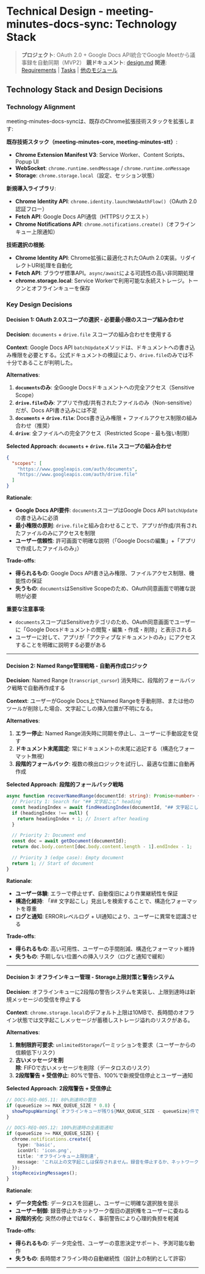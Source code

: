 # Technical Design - meeting-minutes-docs-sync: Technology Stack

> **プロジェクト**: OAuth 2.0 + Google Docs API統合でGoogle Meetから議事録を自動同期（MVP2）
> **親ドキュメント**: [design.md](../design.md)
> **関連**: [Requirements](../requirements.md) | [Tasks](../tasks.md) | [他のモジュール](README.md)

## Technology Stack and Design Decisions

### Technology Alignment

meeting-minutes-docs-syncは、既存のChrome拡張技術スタックを拡張します:

**既存技術スタック（meeting-minutes-core, meeting-minutes-stt）**:
- **Chrome Extension Manifest V3**: Service Worker、Content Scripts、Popup UI
- **WebSocket**: `chrome.runtime.sendMessage` / `chrome.runtime.onMessage`
- **Storage**: `chrome.storage.local`（設定、セッション状態）

**新規導入ライブラリ**:
- **Chrome Identity API**: `chrome.identity.launchWebAuthFlow()`（OAuth 2.0認証フロー）
- **Fetch API**: Google Docs API通信（HTTPSリクエスト）
- **Chrome Notifications API**: `chrome.notifications.create()`（オフラインキュー上限通知）

**技術選択の根拠**:
- **Chrome Identity API**: Chrome拡張に最適化されたOAuth 2.0実装。リダイレクトURI処理を自動化
- **Fetch API**: ブラウザ標準API。`async/await`による可読性の高い非同期処理
- **chrome.storage.local**: Service Workerで利用可能な永続ストレージ。トークンとオフラインキューを保存

### Key Design Decisions

#### Decision 1: OAuth 2.0スコープの選択 - 必要最小限のスコープ組み合わせ

**Decision**: `documents` + `drive.file` スコープの組み合わせを使用する

**Context**: Google Docs API `batchUpdate`メソッドは、ドキュメントへの書き込み権限を必要とする。公式ドキュメントの検証により、`drive.file`のみでは不十分であることが判明した。

**Alternatives**:
1. **`documents`のみ**: 全Google Docsドキュメントへの完全アクセス（Sensitive Scope）
2. **`drive.file`のみ**: アプリで作成/共有されたファイルのみ（Non-sensitive）だが、Docs API書き込みには不足
3. **`documents` + `drive.file`**: Docs書き込み権限 + ファイルアクセス制限の組み合わせ（推奨）
4. **`drive`**: 全ファイルへの完全アクセス（Restricted Scope - 最も強い制限）

**Selected Approach**: **`documents` + `drive.file` スコープの組み合わせ**

```json
{
  "scopes": [
    "https://www.googleapis.com/auth/documents",
    "https://www.googleapis.com/auth/drive.file"
  ]
}
```

**Rationale**:
- **Google Docs API要件**: `documents`スコープはGoogle Docs API `batchUpdate`の書き込みに必須
- **最小権限の原則**: `drive.file`と組み合わせることで、アプリが作成/共有されたファイルのみにアクセスを制限
- **ユーザー信頼性**: 許可画面で明確な説明（「Google Docsの編集」+「アプリで作成したファイルのみ」）

**Trade-offs**:
- **得られるもの**: Google Docs API書き込み権限、ファイルアクセス制限、機能性の保証
- **失うもの**: `documents`はSensitive Scopeのため、OAuth同意画面で明確な説明が必要

**重要な注意事項**:
- `documents`スコープはSensitiveカテゴリのため、OAuth同意画面でユーザーに「Google Docsドキュメントの閲覧・編集・作成・削除」と表示される
- ユーザーに対して、アプリが「アクティブなドキュメントのみ」にアクセスすることを明確に説明する必要がある

---

#### Decision 2: Named Range管理戦略 - 自動再作成ロジック

**Decision**: Named Range (`transcript_cursor`) 消失時に、段階的フォールバック戦略で自動再作成する

**Context**: ユーザーがGoogle Docs上でNamed Rangeを手動削除、または他のツールが削除した場合、文字起こしの挿入位置が不明になる。

**Alternatives**:
1. **エラー停止**: Named Range消失時に同期を停止し、ユーザーに手動設定を促す
2. **ドキュメント末尾固定**: 常にドキュメントの末尾に追記する（構造化フォーマット無視）
3. **段階的フォールバック**: 複数の検出ロジックを試行し、最適な位置に自動再作成

**Selected Approach**: **段階的フォールバック戦略**

```typescript
async function recoverNamedRange(documentId: string): Promise<number> {
  // Priority 1: Search for "## 文字起こし" heading
  const headingIndex = await findHeadingIndex(documentId, "## 文字起こし");
  if (headingIndex !== null) {
    return headingIndex + 1; // Insert after heading
  }

  // Priority 2: Document end
  const doc = await getDocument(documentId);
  return doc.body.content[doc.body.content.length - 1].endIndex - 1;

  // Priority 3 (edge case): Empty document
  return 1; // Start of document
}
```

**Rationale**:
- **ユーザー体験**: エラーで停止せず、自動復旧により作業継続性を保証
- **構造化維持**: 「## 文字起こし」見出しを検索することで、構造化フォーマットを尊重
- **ログと通知**: ERRORレベルログ + UI通知により、ユーザーに異常を認識させる

**Trade-offs**:
- **得られるもの**: 高い可用性、ユーザーの手間削減、構造化フォーマット維持
- **失うもの**: 予期しない位置への挿入リスク（ログと通知で緩和）

---

#### Decision 3: オフラインキュー管理 - Storage上限対策と警告システム

**Decision**: オフラインキューに2段階の警告システムを実装し、上限到達時は新規メッセージの受信を停止する

**Context**: `chrome.storage.local`のデフォルト上限は10MBで、長時間のオフライン状態では文字起こしメッセージが蓄積しストレージ溢れのリスクがある。

**Alternatives**:
1. **無制限許可要求**: `unlimitedStorage`パーミッションを要求（ユーザーからの信頼低下リスク）
2. **古いメッセージを削除**: FIFOで古いメッセージを削除（データロスのリスク）
3. **2段階警告 + 受信停止**: 80%で警告、100%で新規受信停止とユーザー通知

**Selected Approach**: **2段階警告 + 受信停止**

```typescript
// DOCS-REQ-005.11: 80%到達時の警告
if (queueSize >= MAX_QUEUE_SIZE * 0.8) {
  showPopupWarning(`オフラインキューが残り${MAX_QUEUE_SIZE - queueSize}件です。ネットワーク接続を確認してください`);
}

// DOCS-REQ-005.12: 100%到達時の全画面通知
if (queueSize >= MAX_QUEUE_SIZE) {
  chrome.notifications.create({
    type: 'basic',
    iconUrl: 'icon.png',
    title: 'オフラインキュー上限到達',
    message: 'これ以上の文字起こしは保存されません。録音を停止するか、ネットワーク接続を回復してください'
  });
  stopReceivingMessages();
}
```

**Rationale**:
- **データ完全性**: データロスを回避し、ユーザーに明確な選択肢を提示
- **ユーザー制御**: 録音停止かネットワーク復旧の選択権をユーザーに委ねる
- **段階的劣化**: 突然の停止ではなく、事前警告により心理的負担を軽減

**Trade-offs**:
- **得られるもの**: データ完全性、ユーザーの意思決定サポート、予測可能な動作
- **失うもの**: 長時間オフライン時の自動継続性（設計上の制約として許容）

---

